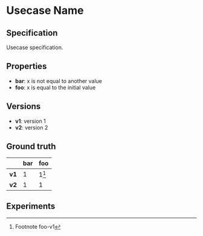 # Usecase Name
## Specification
Usecase specification.

## Properties
- **bar**: x is not equal to another value
- **foo**: x is equal to the initial value

## Versions
- **v1**: version 1
- **v2**: version 2

## Ground truth
|        | bar   | foo   |
|--------|-------|-------|
| **v1** | 1     | 1[^1] |
| **v2** | 1     | 1     |
 
[^1]: Footnote foo-v1

## Experiments
